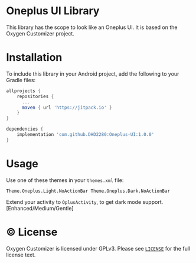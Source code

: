 # Oneplus UI Library

This library has the scope to look like an Oneplus UI. It is based on the Oxygen Customizer project.

# Installation

To include this library in your Android project, add the following to your Gradle files:

```gradle
allprojects {
    repositories {
      ...
      maven { url 'https://jitpack.io' }
    }
}

dependencies {
    implementation 'com.github.DHD2280:Oneplus-UI:1.0.0'
}
```

# Usage

Use one of these themes in your `themes.xml` file:

`
Theme.Oneplus.Light.NoActionBar
Theme.Oneplus.Dark.NoActionBar
`

Extend your activity to `OplusActivity`, to get dark mode support. [Enhanced/Medium/Gentle]

# © License

Oxygen Customizer is licensed under GPLv3. Please see [`LICENSE`](./LICENSE.md) for the full license text.
